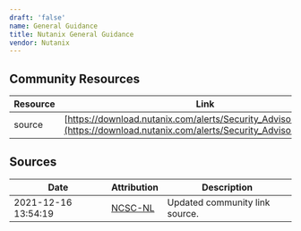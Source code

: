 ```yaml
---
draft: 'false'
name: General Guidance
title: Nutanix General Guidance
vendor: Nutanix
---
```



## Community Resources
| Resource | Link |
| --- | --- |
| source | [https://download.nutanix.com/alerts/Security_Advisory_0023.pdf](https://download.nutanix.com/alerts/Security_Advisory_0023.pdf) |


## Sources
| Date | Attribution | Description |
| --- | --- | --- |
| 2021-12-16 13:54:19 | [NCSC-NL](https://github.com/NCSC-NL/log4shell/blob/main/software/README.md) | Updated community link source.  |

